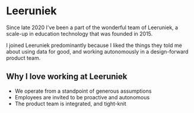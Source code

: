 # Leeruniek
Since late 2020 I've been a part of the wonderful team of Leeruniek, a scale-up in education technology that was founded in 2015. 

I joined Leeruniek predominantly because I liked the things they told me about using data for good, and working autonomously in a design-forward product team.

## Why I love working at Leeruniek
- We operate from a standpoint of generous assumptions
- Employees are invited to be proactive and autonomous
- The product team is integrated, and tight-knit